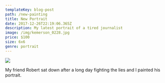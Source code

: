```yaml
---
templateKey: blog-post
path: /new-painting
title: New Portrait
date: 2017-12-26T22:19:06.365Z
description: My latest portrait of a tired journalist
image: /img/kemerson_0228.jpg
price: $100
size: 6x6
genre: portrait
---
```

![](/img/kemerson_0228.jpg)

My friend Robert sat down after a long day fighting the lies and I painted his portrait.
